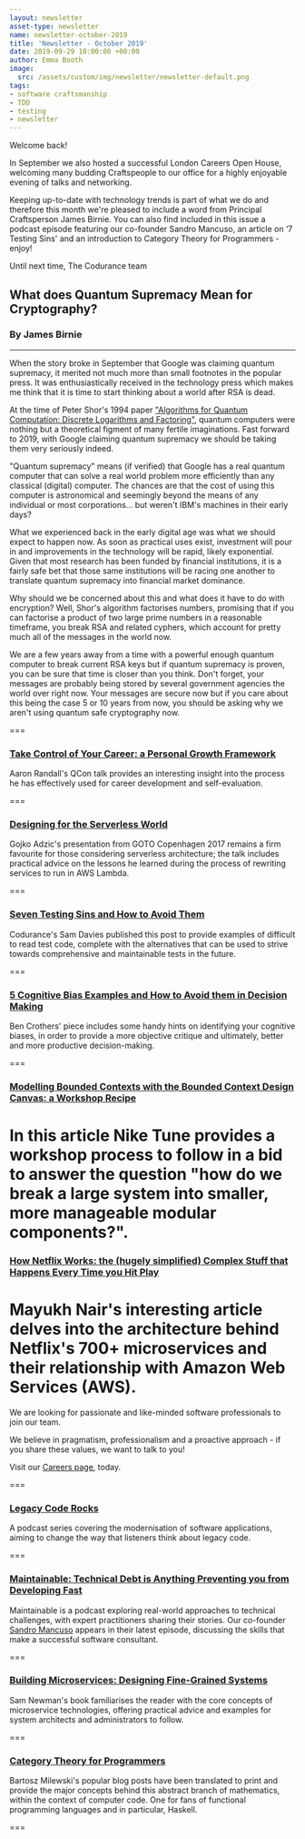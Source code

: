 ```yaml
---
layout: newsletter
asset-type: newsletter
name: newsletter-october-2019
title: 'Newsletter - October 2019'
date: 2019-09-29 10:00:00 +00:00
author: Emma Booth
image:
  src: /assets/custom/img/newsletter/newsletter-default.png
tags:
- software craftsmanship
- TDD
- testing
- newsletter
---
```


Welcome back!

In September we also hosted a successful London Careers Open House, welcoming many budding Craftspeople to our office for a highly enjoyable evening of talks and networking.

Keeping up-to-date with technology trends is part of what we do and therefore this month we're pleased to include a word from Principal Craftsperson James Birnie. You can also find included in this issue a podcast episode featuring our co-founder Sandro Mancuso, an article on ‘7 Testing Sins' and an introduction to Category Theory for Programmers - enjoy!  

Until next time, 
The Codurance team


## What does Quantum Supremacy Mean for Cryptography?
### By James Birnie
------------------------------------------------------------
When the story broke in September that Google was claiming quantum supremacy, it merited not much more than small footnotes in the popular press. It was enthusiastically received in the technology press which makes me think that it is time to start thinking about a world after RSA is dead.

At the time of Peter Shor's 1994 paper ["Algorithms for Quantum Computation: Discrete Logarithms and Factoring"](https://pdfs.semanticscholar.org/6902/cb196ec032852ff31cc178ca822a5f67b2f2.pdf), quantum computers were nothing but a theoretical figment of many fertile imaginations. Fast forward to 2019, with Google claiming quantum supremacy we should be taking them very seriously indeed.

"Quantum supremacy" means (if verified) that Google has a real quantum computer that can solve a real world problem more efficiently than any classical (digital) computer. The chances are that the cost of using this computer is astronomical and seemingly beyond the means of any individual or most corporations... but weren't IBM's machines in their early days?

What we experienced back in the early digital age was what we should expect to happen now. As soon as practical uses exist, investment will pour in and improvements in the technology will be rapid, likely exponential. Given that most research has been funded by financial institutions, it is a fairly safe bet that those same institutions will be racing one another to translate quantum supremacy into financial market dominance.

Why should we be concerned about this and what does it have to do with encryption? Well, Shor's algorithm factorises numbers, promising that if you can factorise a product of two large prime numbers in a reasonable timeframe, you break RSA and related cyphers, which account for pretty much all of the messages in the world now. 

We are a few years away from a time with a powerful enough quantum computer to break current RSA keys but if quantum supremacy is proven, you can be sure that time is closer than you think. Don't forget, your messages are probably being stored by several government agencies the world over right now. Your messages are secure now but if you care about this being the case 5 or 10 years from now, you should be asking why we aren't using quantum safe cryptography now. 

===

### [Take Control of Your Career: a Personal Growth Framework](https://www.infoq.com/presentations/personal-growth-framework/)
Aaron Randall's QCon talk provides an interesting insight into the process he has effectively used for career development and self-evaluation.

===

### [Designing for the Serverless World](https://www.youtube.com/watch?v=w7X4gAQTk2E)
Gojko Adzic's presentation from GOTO Copenhagen 2017 remains a firm favourite for those considering serverless architecture; the talk includes practical advice on the lessons he learned during the process of rewriting services to run in AWS Lambda. 

===

### [Seven Testing Sins and How to Avoid Them](https://codurance.com/2019/08/21/seven-testing-sins/)
Codurance's Sam Davies published this post to provide examples of difficult to read test code, complete with the alternatives that can be used to strive towards comprehensive and maintainable tests in the future. 

===


### [5 Cognitive Bias Examples and How to Avoid them in Decision Making](https://www.atlassian.com/blog/productivity/cognitive-bias-examples)
Ben Crothers' piece includes some handy hints on identifying your cognitive biases, in order to provide a more objective critique and ultimately, better and more productive decision-making. 

===

### [Modelling Bounded Contexts with the Bounded Context Design Canvas: a Workshop Recipe](https://medium.com/nick-tune-tech-strategy-blog/modelling-bounded-contexts-with-the-bounded-context-design-canvas-a-workshop-recipe-1f123e592ab)
In this article Nike Tune provides a workshop process to follow in a bid to answer the question "how do we break a large system into smaller, more manageable modular components?".
===

### [How Netflix Works: the (hugely simplified) Complex Stuff that Happens Every Time you Hit Play](https://medium.com/refraction-tech-everything/how-netflix-works-the-hugely-simplified-complex-stuff-that-happens-every-time-you-hit-play-3a40c9be254b)
Mayukh Nair's interesting article delves into the architecture behind Netflix's 700+ microservices and their relationship with Amazon Web Services (AWS).
===

We are looking for passionate and like-minded software professionals to join our team.

We believe in pragmatism, professionalism and a proactive approach - if you share these values, we want to talk to you!

Visit our [Careers page](https://codurance.com/careers/), today.

===

### [Legacy Code Rocks](https://www.legacycode.rocks/podcast-1)
A podcast series covering the modernisation of software applications, aiming to change the way that listeners think about legacy code.  


===

### [Maintainable: Technical Debt is Anything Preventing you from Developing Fast](https://maintainable.fm/episodes/sandro-mancuso-technical-debt-is-anything-preventing-you-from-developing-fast)
Maintainable is a podcast exploring real-world approaches to technical challenges, with expert practitioners sharing their stories. Our co-founder [Sandro Mancuso](https://codurance.com/publications/author/sandro-mancuso/) appears in their latest episode, discussing the skills that make a successful software consultant.  

===

### [Building Microservices: Designing Fine-Grained Systems](https://www.goodreads.com/book/show/22512931-building-microservices)
Sam Newman's book familiarises the reader with the core concepts of microservice technologies, offering practical advice and examples for system architects and administrators to follow.

===

### [Category Theory for Programmers](https://www.blurb.com/b/9621951-category-theory-for-programmers-new-edition-hardco)
Bartosz Milewski's popular blog posts have been translated to print and provide the major concepts behind this abstract branch of mathematics, within the context of computer code. One for fans of functional programming languages and in particular, Haskell.

===
